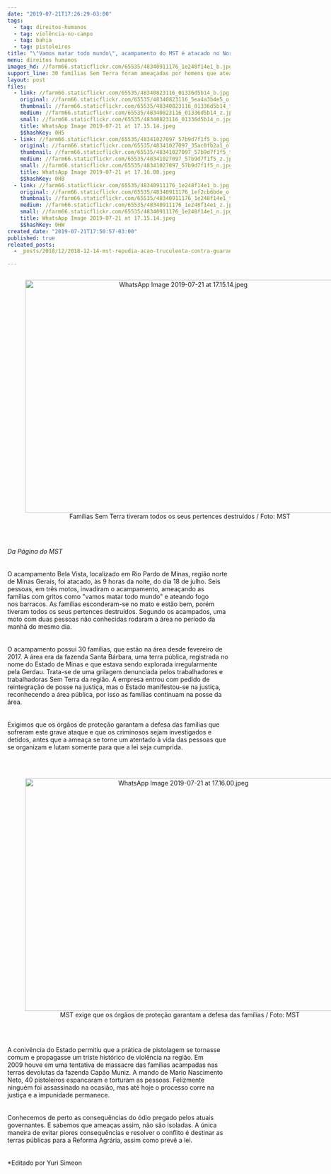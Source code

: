 ```yaml
---
date: "2019-07-21T17:26:29-03:00"
tags:
  - tag: direitos-humanos
  - tag: violência-no-campo
  - tag: bahia
  - tag: pistoleiros
title: "\"Vamos matar todo mundo\", acampamento do MST é atacado no Norte de Minas"
menu: direitos humanos
images_hd: //farm66.staticflickr.com/65535/48340911176_1e248f14e1_b.jpg
support_line: 30 famílias Sem Terra foram ameaçadas por homens que atearam fogo em seus barracos.
layout: post
files:
  - link: //farm66.staticflickr.com/65535/48340823116_01336d5b14_b.jpg
    original: //farm66.staticflickr.com/65535/48340823116_5ea4a3b4e5_o.jpg
    thumbnail: //farm66.staticflickr.com/65535/48340823116_01336d5b14_t.jpg
    medium: //farm66.staticflickr.com/65535/48340823116_01336d5b14_z.jpg
    small: //farm66.staticflickr.com/65535/48340823116_01336d5b14_n.jpg
    title: WhatsApp Image 2019-07-21 at 17.15.14.jpeg
    $$hashKey: 0H5
  - link: //farm66.staticflickr.com/65535/48341027097_57b9d7f1f5_b.jpg
    original: //farm66.staticflickr.com/65535/48341027097_35ac0fb2a1_o.jpg
    thumbnail: //farm66.staticflickr.com/65535/48341027097_57b9d7f1f5_t.jpg
    medium: //farm66.staticflickr.com/65535/48341027097_57b9d7f1f5_z.jpg
    small: //farm66.staticflickr.com/65535/48341027097_57b9d7f1f5_n.jpg
    title: WhatsApp Image 2019-07-21 at 17.16.00.jpeg
    $$hashKey: 0H8
  - link: //farm66.staticflickr.com/65535/48340911176_1e248f14e1_b.jpg
    original: //farm66.staticflickr.com/65535/48340911176_1ef2cb6bde_o.jpg
    thumbnail: //farm66.staticflickr.com/65535/48340911176_1e248f14e1_t.jpg
    medium: //farm66.staticflickr.com/65535/48340911176_1e248f14e1_z.jpg
    small: //farm66.staticflickr.com/65535/48340911176_1e248f14e1_n.jpg
    title: WhatsApp Image 2019-07-21 at 17.15.14.jpeg
    $$hashKey: 0HW
created_date: "2019-07-21T17:50:57-03:00"
published: true
releated_posts:
  - _posts/2018/12/2018-12-14-mst-repudia-acao-truculenta-contra-guarani-kaiowa-em-ms.md

---
```

<div style="text-align:center">
<figure class="image" style="display:inline-block"><img alt="WhatsApp Image 2019-07-21 at 17.15.14.jpeg" height="525" src="//farm66.staticflickr.com/65535/48340823116_01336d5b14_b.jpg" width="700" />
<figcaption>Fam&iacute;lias Sem Terra&nbsp;tiveram todos os seus pertences destru&iacute;dos / Foto: MST</figcaption>
</figure>
</div>

<p><br />
<br />
<em>Da P&aacute;gina do MST</em><br />
<br />
<br />
O acampamento Bela Vista, localizado em Rio Pardo de Minas, regi&atilde;o norte de Minas Gerais, foi atacado, &agrave;s&nbsp;9 horas da noite, do dia 18 de julho. Seis pessoas, em tr&ecirc;s motos, invadiram o acampamento, amea&ccedil;ando as fam&iacute;lias&nbsp;com gritos como &quot;vamos matar todo mundo&quot;&nbsp;e ateando fogo nos&nbsp;barracos. As fam&iacute;lias esconderam-se no mato e est&atilde;o bem, por&eacute;m tiveram todos os seus pertences destru&iacute;dos. Segundo os acampados, uma moto com duas pessoas n&atilde;o conhecidas rodaram a &aacute;rea no per&iacute;odo da manh&atilde; do mesmo dia.<br />
<br />
<br />
O acampamento possui 30 fam&iacute;lias, que est&atilde;o na &aacute;rea desde fevereiro de 2017. A &aacute;rea era da fazenda Santa B&aacute;rbara, uma terra p&uacute;blica, registrada no nome do Estado de Minas e que estava sendo explorada irregularmente pela Gerdau. Trata-se de uma grilagem denunciada pelos trabalhadores e trabalhadoras Sem Terra da regi&atilde;o. A empresa entrou com pedido de reintegra&ccedil;&atilde;o de posse na justi&ccedil;a, mas o Estado manifestou-se na justi&ccedil;a, reconhecendo a &aacute;rea p&uacute;blica, por isso as fam&iacute;lias continuam na posse da &aacute;rea.<br />
<br />
<br />
Exigimos que os &oacute;rg&atilde;os de prote&ccedil;&atilde;o garantam a defesa das fam&iacute;lias que sofreram este grave ataque e que os criminosos sejam investigados e detidos, antes que a amea&ccedil;a se torne um atentado &agrave; vida das pessoas que se organizam e lutam somente para que a lei seja cumprida.<br />
<br />
&nbsp;</p>

<div style="text-align:center">
<figure class="image" style="display:inline-block"><img alt="WhatsApp Image 2019-07-21 at 17.16.00.jpeg" height="525" src="//farm66.staticflickr.com/65535/48341027097_57b9d7f1f5_b.jpg" width="700" />
<figcaption>MST exige que os &oacute;rg&atilde;os de prote&ccedil;&atilde;o garantam a defesa das fam&iacute;lias / Foto: MST</figcaption>
</figure>
</div>

<p><br />
<br />
A coniv&ecirc;ncia do Estado permitiu que a pr&aacute;tica de pistolagem se tornasse comum e propagasse um triste hist&oacute;rico de viol&ecirc;ncia na regi&atilde;o. Em 2009&nbsp;houve em uma tentativa de massacre das fam&iacute;lias acampadas nas terras devolutas da fazenda Cap&atilde;o Muniz. A&nbsp;mando de Mario Nascimento Neto, 40 pistoleiros espancaram e torturam as pessoas. Felizmente ningu&eacute;m foi assassinado na ocasi&atilde;o, mas at&eacute; hoje o processo corre na justi&ccedil;a e a impunidade permanece.<br />
<br />
<br />
Conhecemos de perto as consequ&ecirc;ncias do &oacute;dio pregado pelos atuais governantes. E sabemos que amea&ccedil;as assim, n&atilde;o s&atilde;o isoladas. A &uacute;nica maneira de evitar piores consequ&ecirc;ncias e resolver o conflito &eacute; destinar as terras p&uacute;blicas para a Reforma Agr&aacute;ria, assim como prev&ecirc; a lei.<br />
<br />
<br />
*Editado por Yuri Simeon</p>
